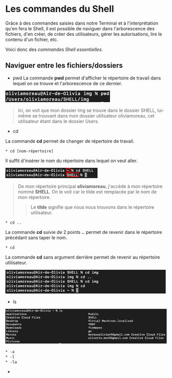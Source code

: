 # Les commandes du Shell

Grâce à des commandes saisies dans notre Terminal et à l'interprétation qu'en fera le Shell, il est possible de naviguer dans l'arborescence des fichiers, d'en créer, de créer des utilisateurs, gérer les autorisations, lire le contenu d'un fichier, etc. 

Voici donc des *commandes Shell essentielles*.

## Naviguer entre les fichiers/dossiers

* pwd
La commande **pwd** permet d'afficher le répertoire de travail dans lequel on se trouve et l'arborescence de ce dernier.

![pwd](./img/pwd.png)

> Ici, on voit que mon dossier img se trouve dans le dossier SHELL, lui-même se trouvant dans mon dossier utilisateur oliviamoreau, cet utilisateur étant dans le dossier Users.

* cd 

La commande **cd** permet de changer de répertoire de travail. 

    * cd [nom-répertoire]

Il suffit d'insérer le nom du répertoire dans lequel on veut aller. 

![cd](./img/cd.png)

> De mon répertoire principal **oliviamoreau**, j'accède à mon répertoire nommé **SHELL**. On le voit car le tilde est remplacée par le nom de mon répertoire. 
>> Le **tilde** signifie que nous nous trouvons dans le répertoire utilisateur. 

    * cd .. 

La commande **cd** suivie de 2 points **..** permet de revenir dans le répertoire précédant sans taper le nom.

    * cd

La commande **cd** sans argument derrière permet de revenir au répertoire utilisateur.

![cd2](./img/cd2.png)


* ls

![ls](./img/ls.png)

    * -a
    * -l
    * -la
* 


